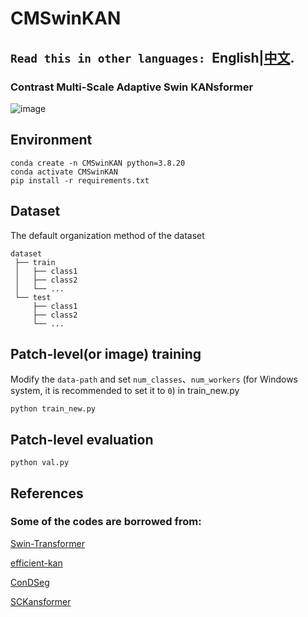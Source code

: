 CMSwinKAN
=========
**``Read this in other languages: ``English|[中文](README_zh.md).**
--------
### Contrast Multi-Scale Adaptive Swin KANsformer
![image](https://github.com/user-attachments/assets/e374c837-91f7-4d56-9799-2116da9523e7)

## Environment

    conda create -n CMSwinKAN python=3.8.20
    conda activate CMSwinKAN
    pip install -r requirements.txt

## Dataset
The default organization method of the dataset<br>

    dataset  
     ├── train
     │   ├── class1 
     │   ├── class2  
     │   └── ... 
     └── test
         ├── class1
         ├── class2
         └── ...
## Patch-level(or image) training
Modify the `data-path` and set `num_classes`、`num_workers` (for Windows system, it is recommended to set it to `0`) in train_new.py<br>

    python train_new.py

## Patch-level evaluation

    python val.py
  
## References
### Some of the codes are borrowed from:

[Swin-Transformer](https://github.com/microsoft/Swin-Transformer)

[efficient-kan](https://github.com/Blealtan/efficient-kan)

[ConDSeg](https://github.com/Mengqi-Lei/ConDSeg)

[SCKansformer](https://github.com/JustlfC03/SCKansformer)

